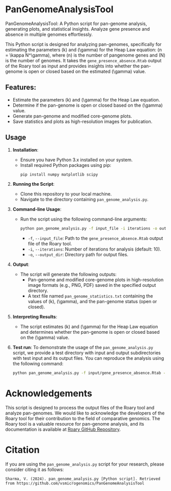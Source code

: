 # PanGenomeAnalysisTool
PanGenomeAnalysisTool: A Python script for pan-genome analysis, generating plots, and statistical insights. Analyze gene presence and absence in multiple genomes effortlessly.

This Python script is designed for analyzing pan-genomes, specifically for estimating the parameters \(k\) and \(\gamma\) for the Heap Law equation: \(n = \kappa N^\gamma\), where \(n\) is the number of pangenome genes and \(N\) is the number of genomes. It takes the `gene_presence_absence.Rtab` output of the Roary tool as input and provides insights into whether the pan-genome is open or closed based on the estimated \(\gamma\) value.

## Features:
- Estimate the parameters \(k\) and \(\gamma\) for the Heap Law equation.
- Determine if the pan-genome is open or closed based on the \(\gamma\) value.
- Generate pan-genome and modified core-genome plots.
- Save statistics and plots as high-resolution images for publication.

## Usage

1. **Installation**:
   - Ensure you have Python 3.x installed on your system.
   - Install required Python packages using pip:
     ```bash
     pip install numpy matplotlib scipy
     ```

2. **Running the Script**:
   - Clone this repository to your local machine.
   - Navigate to the directory containing `pan_genome_analysis.py`.

3. **Command-line Usage**:
   - Run the script using the following command-line arguments:
     ```bash
     python pan_genome_analysis.py -f input_file -i iterations -o output_dir
     ```
     - `-f`, `--input_file`: Path to the `gene_presence_absence.Rtab` output file of the Roary tool.
     - `-i`, `--iterations`: Number of iterations for analysis (default: 10).
     - `-o`, `--output_dir`: Directory path for output files.

4. **Output**:
   - The script will generate the following outputs:
     - Pan-genome and modified core-genome plots in high-resolution image formats (e.g., PNG, PDF) saved in the specified output directory.
     - A text file named `pan_genome_statistics.txt` containing the values of \(k\), \(\gamma\), and the pan-genome status (open or closed).

5. **Interpreting Results**:
   - The script estimates \(k\) and \(\gamma\) for the Heap Law equation and determines whether the pan-genome is open or closed based on the \(\gamma\) value.

5. **Test run**:
  To demonstrate the usage of the `pan_genome_analysis.py` script, we provide a test directory with input and output subdirectories with test input and its output     files. You can reproduce the analysis using the following command:

   ```bash
   python pan_genome_analysis.py -f input/gene_presence_absence.Rtab -o output -i 10

# Acknowledgements

This script is designed to process the output files of the Roary tool and analyze pan-genomes. We would like to acknowledge the developers of the Roary tool for their contribution to the field of comparative genomics. The Roary tool is a valuable resource for pan-genome analysis, and its documentation is available at [Roary GitHub Repository](https://github.com/sanger-pathogens/Roary).

# Citation

If you are using the `pan_genome_analysis.py` script for your research, please consider citing it as follows:

```plaintext
Sharma, V. (2024). pan_genome_analysis.py [Python script]. Retrieved from https://github.com/vsmicrogenomics/PanGenomeAnalysisTool
